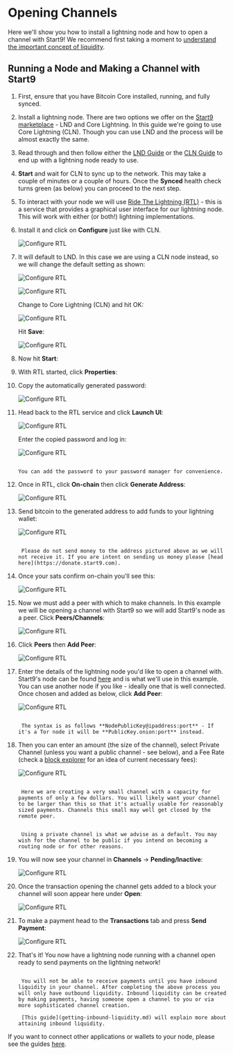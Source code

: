 # Opening Channels

Here we'll show you how to install a lightning node and how to open a channel with Start9!  We recommend first taking a moment to [understand the important concept of liquidity](https://bitcoin.design/guide/how-it-works/liquidity/).

## Running a Node and Making a Channel with Start9

1. First, ensure that you have Bitcoin Core installed, running, and fully synced.

1. Install a lightning node. There are two options we offer on the [Start9 marketplace](https://marketplace.start9.com) - LND and Core Lightning. In this guide we're going to use Core Lightning (CLN). Though you can use LND and the process will be almost exactly the same.

1. Read through and then follow either the [LND Guide](https://github.com/Start9Labs/lnd-startos/docs/introduction.md) or the [CLN Guide](https://github.com/Start9Labs/cln-startos/docs/introduction.md) to end up with a lightning node ready to use.

1. **Start** and wait for CLN to sync up to the network. This may take a couple of minutes or a couple of hours. Once the **Synced** health check turns green (as below) you can proceed to the next step.

1. To interact with your node we will use [Ride The Lightning (RTL)](./#ride-the-lightning-rtl) - this is a service that provides a graphical user interface for our lightning node. This will work with either (or both!) lightning implementations.

1. Install it and click on **Configure** just like with CLN.

    ![Configure RTL](./assets/ln-channel-rtlconfig1.png)

1. It will default to LND. In this case we are using a CLN node instead, so we will change the default setting as shown:

    ![Configure RTL](./assets/ln-channel-rtlconfig2.png)


    ![Configure RTL](./assets/ln-channel-rtlconfig3.png)

   Change to Core Lightning (CLN) and hit OK:

    ![Configure RTL](./assets/ln-channel-rtlconfig4.png)

   Hit **Save**:

    ![Configure RTL](./assets/ln-channel-rtlconfig5.png)

1. Now hit **Start**:

1. With RTL started, click **Properties**:

1. Copy the automatically generated password:

    ![Configure RTL](./assets/ln-channel-rtlpassword.png)

1. Head back to the RTL service and click **Launch UI**:

    ![Configure RTL](./assets/ln-channel-rtllaunch.png)

   Enter the copied password and log in:

    ![Configure RTL](./assets/ln-channel-rtllogin.png)


    ```admonish tip

    You can add the password to your password manager for convenience.

    ```


1. Once in RTL, click **On-chain** then click **Generate Address**:

    ![Configure RTL](./assets/ln-channel-rtladdress.png)

1. Send bitcoin to the generated address to add funds to your lightning wallet:

    ![Configure RTL](./assets/ln-channel-rtladdress2.png)

   ```admonish warning

    Please do not send money to the address pictured above as we will not receive it. If you are intent on sending us money please [head here](https://donate.start9.com).

    ```

1. Once your sats confirm on-chain you'll see this:

    ![Configure RTL](./assets/ln-channel-rtlsatsonchain.png)

1. Now we must add a peer with which to make channels. In this example we will be opening a channel with Start9 so we will add Start9's node as a peer. Click **Peers/Channels**:

    ![Configure RTL](./assets/ln-channel-rtlpeers.png)

1. Click **Peers** then **Add Peer**:

    ![Configure RTL](./assets/ln-channel-rtlsaddpeer.png)

1. Enter the details of the lightning node you'd like to open a channel with. Start9's node can be found [here](https://amboss.space/node/025d28dc4c4f5ce4194c31c3109129cd741fafc1ff2f6ea53f97de2f58877b2295) and is what we'll use in this example. You can use another node if you like - ideally one that is well connected. Once chosen and added as below, click **Add Peer**:

    ![Configure RTL](./assets/ln-channel-rtladdpeerdetails.png)

   ```admonish note

    The syntax is as follows **NodePublicKey@ipaddress:port** - If it's a Tor node it will be **PublicKey.onion:port** instead.

    ```

1. Then you can enter an amount (the size of the channel), select Private Channel (unless you want a public channel - see below), and a Fee Rate (check a [block explorer](https://mempool.space) for an idea of current necessary fees):

    ![Configure RTL](./assets/ln-channel-rtlopenchannel.png)

   ```admonish note

    Here we are creating a very small channel with a capacity for payments of only a few dollars. You will likely want your channel to be larger than this so that it's actually usable for reasonably sized payments. Channels this small may well get closed by the remote peer.

    ```

   ```admonish note

    Using a private channel is what we advise as a default. You may wish for the channel to be public if you intend on becoming a routing node or for other reasons.

    ```


1. You will now see your channel in **Channels** -> **Pending/Inactive**:

    ![Configure RTL](./assets/ln-channel-rtlpending.png)

1. Once the transaction opening the channel gets added to a block your channel will soon appear here under **Open**:

    ![Configure RTL](./assets/ln-channel-rtlopen.png)

1. To make a payment head to the **Transactions** tab and press **Send Payment**:

    ![Configure RTL](./assets/ln-channel-rtlsend.png)

1. That's it! You now have a lightning node running with a channel open ready to send payments on the lightning network!

   ```admonish note

    You will not be able to receive payments until you have inbound liquidity in your channel. After completing the above process you will only have outbound liquidity. Inbound liquidity can be created by making payments, having someone open a channel to you or via more sophisticated channel creation.

    [This guide](getting-inbound-liquidity.md) will explain more about attaining inbound liquidity.

    ```

If you want to connect other applications or wallets to your node, please see the guides [here](./#connecting-to-cln).
